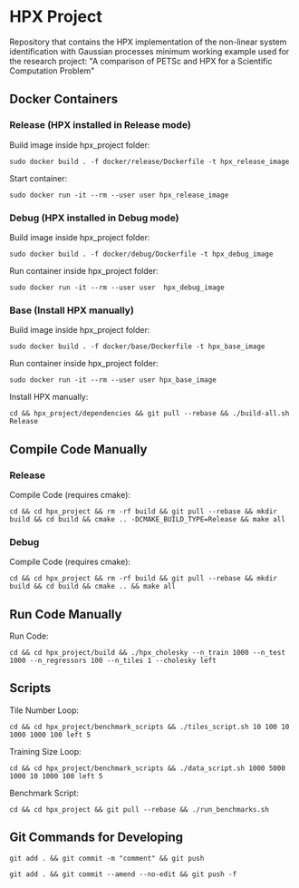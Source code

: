# HPX Project

Repository that contains the HPX implementation of the non-linear system
identification with Gaussian processes minimum working example used for
the research project:
"A comparison of PETSc and HPX for a Scientific Computation Problem"

## Docker Containers

### Release (HPX installed in Release mode)

Build image inside hpx_project folder:

`sudo docker build . -f docker/release/Dockerfile -t hpx_release_image`

Start container:

`sudo docker run -it --rm --user user hpx_release_image`


### Debug (HPX installed in Debug mode)

Build image inside hpx_project folder:

`sudo docker build . -f docker/debug/Dockerfile -t hpx_debug_image`

Run container inside hpx_project folder:

`sudo docker run -it --rm --user user  hpx_debug_image`


### Base (Install HPX manually)

Build image inside hpx_project folder:

`sudo docker build . -f docker/base/Dockerfile -t hpx_base_image`

Run container inside hpx_project folder:

`sudo docker run -it --rm --user user hpx_base_image`

Install HPX manually:

`cd && hpx_project/dependencies && git pull --rebase && ./build-all.sh Release`


## Compile Code Manually

### Release

Compile Code (requires cmake):

`cd && cd hpx_project && rm -rf build && git pull --rebase && mkdir build && cd build && cmake .. -DCMAKE_BUILD_TYPE=Release && make all`

### Debug

Compile Code (requires cmake):

`cd && cd hpx_project && rm -rf build && git pull --rebase && mkdir build && cd build && cmake .. && make all`

## Run Code Manually

Run Code:

`cd && cd hpx_project/build && ./hpx_cholesky --n_train 1000 --n_test 1000 --n_regressors 100 --n_tiles 1 --cholesky left`


## Scripts

Tile Number Loop:

`cd && cd hpx_project/benchmark_scripts && ./tiles_script.sh 10 100 10 1000 1000 100 left 5`

Training Size Loop:

`cd && cd hpx_project/benchmark_scripts && ./data_script.sh 1000 5000 1000 10 1000 100 left 5`

Benchmark Script:

`cd && cd hpx_project && git pull --rebase && ./run_benchmarks.sh`


## Git Commands for Developing

`git add . && git commit -m "comment" && git push`

`git add . && git commit --amend --no-edit && git push -f`
